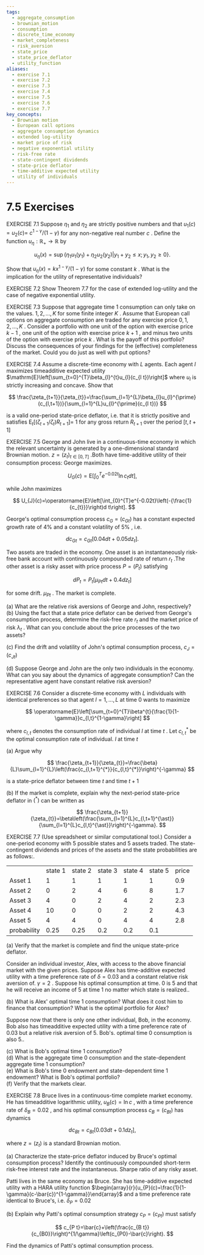 ```yaml
---
tags:
  - aggregate_consumption
  - brownian_motion
  - consumption
  - discrete_time_economy
  - market_completeness
  - risk_aversion
  - state_price
  - state_price_deflator
  - utility_function
aliases:
  - exercise 7.1
  - exercise 7.2
  - exercise 7.3
  - exercise 7.4
  - exercise 7.5
  - exercise 7.6
  - exercise 7.7
key_concepts:
  - Brownian motion
  - European call options
  - aggregate consumption dynamics
  - extended log-utility
  - market price of risk
  - negative exponential utility
  - risk-free rate
  - state-contingent dividends
  - state-price deflator
  - time-additive expected utility
  - utility of individuals
---
```


# 7.5 Exercises  

EXERCISE 7.1 Suppose $\eta_{1}$ and $\eta_{2}$ are strictly positive numbers and that $u_{1}(c)=u_{2}(c)=$ $c^{1-\gamma}/(1-\gamma)$ for any non-negative real number $c$ . Define the function $u_{\eta}:\mathbb{R}_{+}\to\mathbb{R}$ by  

$$
u_{\eta}(x)=\operatorname*{sup}\left\{\eta_{1}u_{1}(y_{1})+\eta_{2}u_{2}(y_{2})|y_{1}+y_{2}\leq x;y_{1},y_{2}\geq0\right\}.
$$  

Show that $u_{\eta}(x)=k x^{1-\gamma}/(1-\gamma)$ for some constant $k$ . What is the implication for the utility of representative individuals?  

EXERCISE 7.2 Show Theorem 7.7 for the case of extended log-utility and the case of negative exponential utility.  

EXERCISE 7.3 Suppose that aggregate time 1 consumption can only take on the values. $1,2,\ldots,K$ for some finite integer $K$ . Assume that European call options on aggregate consumption are traded for any exercise price $0,1,2,\ldots,K$ . Consider a portfolio with one unit of the option with exercise price $k-1$ , one unit of the option with exercise price $k+1$ , and minus two units of the option with exercise price $k$ . What is the payoff of this portfolio? Discuss the consequences of your findings for the (effective) completeness of the market. Could you do just as well with put options?  

EXERCISE 7.4 Assume a discrete-time economy with $L$ agents. Each agent $l$ maximizes timeadditive expected utility $\mathrm{E}\left[\sum_{t=0}^{T}\beta_{l}^{t}u_{l}(c_{l t})\right]$ where $u_{l}$ is strictly increasing and concave. Show that  

$$
\frac{\zeta_{t+1}}{\zeta_{t}}=\frac{\sum_{l=1}^{L}\beta_{l}u_{l}^{\prime}(c_{l,t+1})}{\sum_{l=1}^{L}u_{l}^{\prime}(c_{l t})}
$$  

is a valid one-period state-price deflator, i.e. that it is strictly positive and satisfies $\mathrm{E}_{t}[(\zeta_{t+1}/\zeta_{t})R_{t+1}]=$ 1 for any gross return $R_{t+1}$ over the period $[t,t+1]$  

EXERCISE 7.5  George and John live in a continuous-time economy in which the relevant uncertainty is generated by a one-dimensional standard Brownian motion. $z=(z_{t})_{t\in[0,T]}$ .Both have time-additive utility of their consumption process: George maximizes.  

$$
U_{G}(c)=\mathrm{E}\left[\int_{0}^{T}e^{-0.02t}\ln c_{t}d t\right],
$$  

while John maximizes  

$$
U_{J}(c)=\operatorname{E}\left[\int_{0}^{T}e^{-0.02t}\left(-{\frac{1}{c_{t}}}\right)d t\right].
$$  

George's optimal consumption process $c_{G}=\left(c_{G t}\right)$ has a constant expected growth rate of 4% and a constant volatility of $5\%$ , i.e.  

$$
d c_{G t}=c_{G t}\left[0.04d t+0.05d z_{t}\right].
$$  

Two assets are traded in the economy. One asset is an instantaneously risk-free bank account with continuously compounded rate of return $r_{t}$ .The other asset is a risky asset with price process $P=\left(P_{t}\right)$ satisfying  

$$
d P_{t}=P_{t}\left[\mu_{P t}d t+0.4d z_{t}\right]
$$  

for some drift. $\mu_{P t}$ . The market is complete.  

(a) What are the relative risk aversions of George and John, respectively?   
(b) Using the fact that a state price deflator can be derived from George's consumption process, determine the risk-free rate $r_{t}$ and the market price of risk $\lambda_{t}$ . What can you conclude about the price processes of the two assets?  

(c) Find the drift and volatility of John's optimal consumption process, $c_{J}=\left(c_{J t}\right)$  

(d) Suppose George and John are the only two individuals in the economy. What can you say about the dynamics of aggregate consumption? Can the representative agent have constant relative risk aversion?  

EXERCISE 7.6 Consider a discrete-time economy with $L$ individuals with identical preferences so that agent $l=1,\ldots,L$ at time 0 wants to maximize  

$$
\operatorname{E}\left[\sum_{t=0}^{T}\beta^{t}{\frac{1}{1-\gamma}}c_{l,t}^{1-\gamma}\right]
$$  

where $c_{l,t}$ denotes the consumption rate of individual $l$ at time $t$ . Let $c_{l,t}^{*}$ be the optimal consumption rate of individual. $l$ at time $t$  

(a) Argue why  

$$
\frac{\zeta_{t+1}}{\zeta_{t}}=\frac{\beta}{L}\sum_{l=1}^{L}\left(\frac{c_{l,t+1}^{*}}{c_{l,t}^{*}}\right)^{-\gamma}
$$  

is a state-price deflator between time $t$ and time $t+1$  

(b) If the market is complete, explain why the next-period state-price deflator in $(^{*})$ can be written as  

$$
\frac{\zeta_{t+1}}{\zeta_{t}}=\beta\left(\frac{\sum_{l=1}^{L}c_{l,t+1}^{\ast}}{\sum_{l=1}^{L}c_{l,t}^{\ast}}\right)^{-\gamma}.
$$  

EXERCISE 7.7 (Use spreadsheet or similar computational tool.) Consider a one-period economy with 5 possible states and 5 assets traded. The state-contingent dividends and prices of the assets and the state probabilities are as follows:.  

<html><body><table><tr><td></td><td>state 1</td><td>state 2</td><td>state 3</td><td>state 4</td><td>state 5</td><td>price</td></tr><tr><td>Asset 1</td><td>1</td><td>1</td><td>1</td><td>1</td><td>1</td><td>0.9</td></tr><tr><td>Asset 2</td><td>0</td><td>2</td><td>4</td><td>6</td><td>8</td><td>1.7</td></tr><tr><td>Asset 3</td><td>4</td><td>0</td><td>2</td><td>4</td><td>2</td><td>2.3</td></tr><tr><td>Asset 4</td><td>10</td><td>0</td><td>0</td><td>2</td><td>2</td><td>4.3</td></tr><tr><td>Asset 5</td><td>4</td><td>4</td><td>0</td><td>4</td><td>4</td><td>2.8</td></tr><tr><td>probability</td><td>0.25</td><td>0.25</td><td>0.2</td><td>0.2</td><td>0.1</td><td></td></tr></table></body></html>  

(a) Verify that the market is complete and find the unique state-price deflator.  

Consider an individual investor, Alex, with access to the above financial market with the given prices. Suppose Alex has time-additive expected utility with a time preference rate of $\delta=0.03$ and a constant relative risk aversion of. $\gamma=2$ . Suppose his optimal consumption at time. $0$ is 5 and that he will receive an income of 5 at time 1 no matter which state is realized..  

(b) What is Alex' optimal time 1 consumption? What does it cost him to finance that consumption? What is the optimal portfolio for Alex?  

Suppose now that there is only one other individual, Bob, in the economy. Bob also has timeadditive expected utility with a time preference rate of 0.03 but a relative risk aversion of 5. Bob's. optimal time 0 consumption is also 5..  

(c) What is Bob's optimal time 1 consumption?   
(d) What is the aggregate time 0 consumption and the state-dependent aggregate time 1 consumption?   
(e) What is Bob's time 0 endowment and state-dependent time 1 endowment? What is Bob's optimal portfolio?   
(f) Verify that the markets clear.  

EXERCISE 7.8  Bruce lives in a continuous-time complete market economy. He has timeadditive logarithmic utility, $u_{B}(c)=\ln{c}$ , with a time preference rate of $\delta_{B}=0.02$ , and his optimal consumption process $c_{B}=\left(c_{B t}\right)$ has dynamics  

$$
d c_{B t}=c_{B t}\left[0.03d t+0.1d z_{t}\right],
$$  

where $z=\left(z_{t}\right)$ is a standard Brownian motion.  

(a) Characterize the state-price deflator induced by Bruce's optimal consumption process? Identify the continuously compounded short-term risk-free interest rate and the instantaneous. Sharpe ratio of any risky asset.  

Patti lives in the same economy as Bruce. She has time-additive expected utility with a HARA utility function $\begin{array}{r}{u_{P}(c)=\frac{1}{1-\gamma}(c-\bar{c})^{1-\gamma}}\end{array}$ and a time preference rate identical to Bruce's, i.e. $\delta_{P}=0.02$  

(b) Explain why Patti's optimal consumption strategy $c_{P}=\left(c_{P t}\right)$ must satisfy  

$$
c_{P t}=\bar{c}+\left(\frac{c_{B t}}{c_{B0}}\right)^{1/\gamma}\left(c_{P0}-\bar{c}\right).
$$  

Find the dynamics of Patti's optimal consumption process.  
